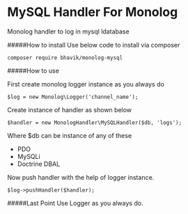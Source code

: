#  MySQL Handler For Monolog
Monolog handler to log in mysql ldatabase

#####How to install
Use below code to install via composer

```
composer require bhavik/monolog-mysql
```

#####How to use

First create monolog logger instance as you always do
```
$log = new Monolog\Logger('channel_name');
```

Create instance of handler as shown below

```
$handler = new MonologHandler\MySQLHandler($db, 'logs');
```
Where $db can be instance of any of these 
  * PDO
  * MySQLi
  * Doctrine DBAL

Now push handler with the help of logger instance.

```
$log->pushHandler($handler);
```

#####Last Point
Use Logger as you always do.
